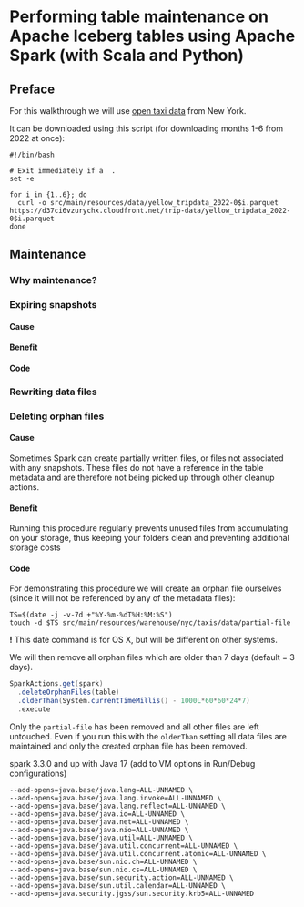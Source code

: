 # Performing table maintenance on Apache Iceberg tables using Apache Spark (with Scala and Python) 
## Preface
For this walkthrough we will use [open taxi data](https://www.nyc.gov/site/tlc/about/tlc-trip-record-data.page) 
from New York.

It can be downloaded using this script (for downloading months 1-6 from 2022 at once):

```
#!/bin/bash

# Exit immediately if a  .
set -e

for i in {1..6}; do
  curl -o src/main/resources/data/yellow_tripdata_2022-0$i.parquet https://d37ci6vzurychx.cloudfront.net/trip-data/yellow_tripdata_2022-0$i.parquet
done
```

## Maintenance
### Why maintenance?

### Expiring snapshots
#### Cause

#### Benefit
#### Code

### Rewriting data files
### Deleting orphan files
#### Cause
Sometimes Spark can create partially written files, or files not associated with any snapshots. These files do not have a
reference in the table metadata and are therefore not being picked up through other cleanup actions.

#### Benefit
Running this procedure regularly prevents unused files from accumulating on your storage, thus keeping your folders 
clean and preventing additional storage costs

#### Code
For demonstrating this procedure we will create an orphan file ourselves (since it will not be referenced by any of the 
metadata files):

```
TS=$(date -j -v-7d +"%Y-%m-%dT%H:%M:%S")
touch -d $TS src/main/resources/warehouse/nyc/taxis/data/partial-file
```
**!** This date command is for OS X, but will be different on other systems.

We will then remove all orphan files which are older than 7 days (default = 3 days).
```scala
SparkActions.get(spark)
  .deleteOrphanFiles(table)
  .olderThan(System.currentTimeMillis() - 1000L*60*60*24*7)
  .execute
```

Only the `partial-file` has been removed and all other files are left untouched.
Even if you run this with the `olderThan` setting all data files are maintained and only the created orphan file
has been removed.

spark 3.3.0 and up with Java 17 (add to VM options in Run/Debug configurations)
```
--add-opens=java.base/java.lang=ALL-UNNAMED \
--add-opens=java.base/java.lang.invoke=ALL-UNNAMED \
--add-opens=java.base/java.lang.reflect=ALL-UNNAMED \
--add-opens=java.base/java.io=ALL-UNNAMED \
--add-opens=java.base/java.net=ALL-UNNAMED \
--add-opens=java.base/java.nio=ALL-UNNAMED \
--add-opens=java.base/java.util=ALL-UNNAMED \
--add-opens=java.base/java.util.concurrent=ALL-UNNAMED \
--add-opens=java.base/java.util.concurrent.atomic=ALL-UNNAMED \
--add-opens=java.base/sun.nio.ch=ALL-UNNAMED \
--add-opens=java.base/sun.nio.cs=ALL-UNNAMED \
--add-opens=java.base/sun.security.action=ALL-UNNAMED \
--add-opens=java.base/sun.util.calendar=ALL-UNNAMED \
--add-opens=java.security.jgss/sun.security.krb5=ALL-UNNAMED
```